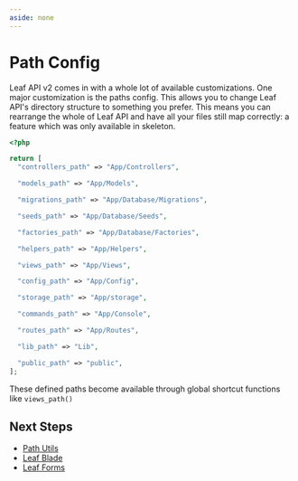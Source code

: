 ```yaml
---
aside: none
---
```


# Path Config

Leaf API v2 comes in with a whole lot of available customizations. One major customization is the paths config. This allows you to change Leaf API's directory structure to something you prefer. This means you can rearrange the whole of Leaf API and have all your files still map correctly: a feature which was only available in skeleton.

```php
<?php

return [
  "controllers_path" => "App/Controllers",

  "models_path" => "App/Models",

  "migrations_path" => "App/Database/Migrations",

  "seeds_path" => "App/Database/Seeds",

  "factories_path" => "App/Database/Factories",

  "helpers_path" => "App/Helpers",

  "views_path" => "App/Views",

  "config_path" => "App/Config",

  "storage_path" => "App/storage",

  "commands_path" => "App/Console",

  "routes_path" => "App/Routes",

  "lib_path" => "Lib",

  "public_path" => "public",
];
```

These defined paths become available through global shortcut functions like `views_path()`

## Next Steps

- [Path Utils](/leaf-mvc/v/2.0/utils/paths)
- [Leaf Blade](/leaf/v/2.4.3/views/blade)
- [Leaf Forms](/leaf/v/2.4.3/views/forms)


